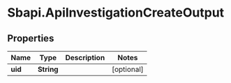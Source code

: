 # Sbapi.ApiInvestigationCreateOutput

## Properties

Name | Type | Description | Notes
------------ | ------------- | ------------- | -------------
**uid** | **String** |  | [optional] 


